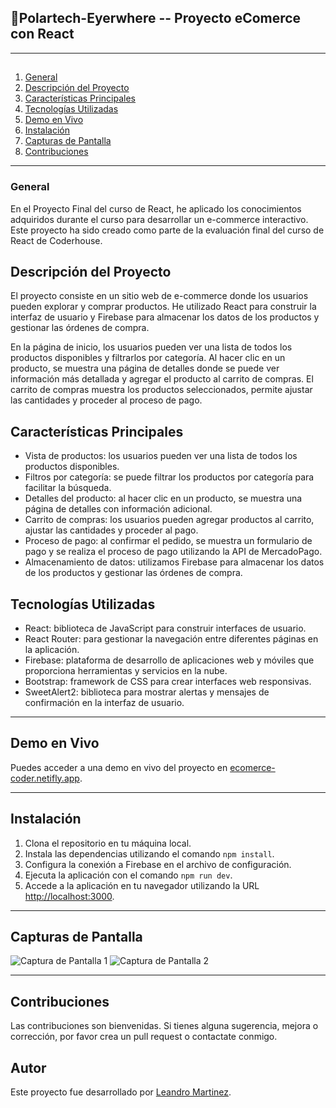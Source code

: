 ## 🔺Polartech-Eyerwhere -- Proyecto eComerce con React
***

##                                                  
1. [General](#general)
2. [Descripción del Proyecto](#Descripción-del-Proyecto)
3. [Características Principales](#Características-Principales)
4. [Tecnologías Utilizadas](#Tecnologías-Utilizadas)
5. [Demo en Vivo](#Demo-en-Vivo)
6. [Instalación](#Instalación)
6. [Capturas de Pantalla](#Capturas-de-Pantalla)
6. [Contribuciones](#Contribuciones)
***

### General

En el Proyecto Final del curso de React, he aplicado los conocimientos adquiridos durante el curso para desarrollar un e-commerce interactivo. Este proyecto ha sido creado como parte de la evaluación final del curso de React de Coderhouse.

## Descripción del Proyecto

El proyecto consiste en un sitio web de e-commerce donde los usuarios pueden explorar y comprar productos. He utilizado React para construir la interfaz de usuario y Firebase para almacenar los datos de los productos y gestionar las órdenes de compra.

En la página de inicio, los usuarios pueden ver una lista de todos los productos disponibles y filtrarlos por categoría. Al hacer clic en un producto, se muestra una página de detalles donde se puede ver información más detallada y agregar el producto al carrito de compras. El carrito de compras muestra los productos seleccionados, permite ajustar las cantidades y proceder al proceso de pago.


## Características Principales

- Vista de productos: los usuarios pueden ver una lista de todos los productos disponibles.
- Filtros por categoría: se puede filtrar los productos por categoría para facilitar la búsqueda.
- Detalles del producto: al hacer clic en un producto, se muestra una página de detalles con información adicional.
- Carrito de compras: los usuarios pueden agregar productos al carrito, ajustar las cantidades y proceder al pago.
- Proceso de pago: al confirmar el pedido, se muestra un formulario de pago y se realiza el proceso de pago utilizando la API de MercadoPago.
- Almacenamiento de datos: utilizamos Firebase para almacenar los datos de los productos y gestionar las órdenes de compra.

## Tecnologías Utilizadas

- React: biblioteca de JavaScript para construir interfaces de usuario.
- React Router: para gestionar la navegación entre diferentes páginas en la aplicación.
- Firebase: plataforma de desarrollo de aplicaciones web y móviles que proporciona herramientas y servicios en la nube.
- Bootstrap: framework de CSS para crear interfaces web responsivas.
- SweetAlert2: biblioteca para mostrar alertas y mensajes de confirmación en la interfaz de usuario.


***

## Demo en Vivo

Puedes acceder a una demo en vivo del proyecto en [ecomerce-coder.netifly.app](https://ecomerce-coder.netlify.app).

***

## Instalación

1. Clona el repositorio en tu máquina local.
2. Instala las dependencias utilizando el comando `npm install`.
3. Configura la conexión a Firebase en el archivo de configuración.
4. Ejecuta la aplicación con el comando `npm run dev`.
5. Accede a la aplicación en tu navegador utilizando la URL [http://localhost:3000](http://localhost:3000).

***

## Capturas de Pantalla

![Captura de Pantalla 1](screenshot1.png)
![Captura de Pantalla 2](screenshot2.png)

***

## Contribuciones

Las contribuciones son bienvenidas. Si tienes alguna sugerencia, mejora o corrección, por favor crea un pull request o contactate conmigo.

## Autor

Este proyecto fue desarrollado por [Leandro Martinez](https://github.com/LeandroMz).




